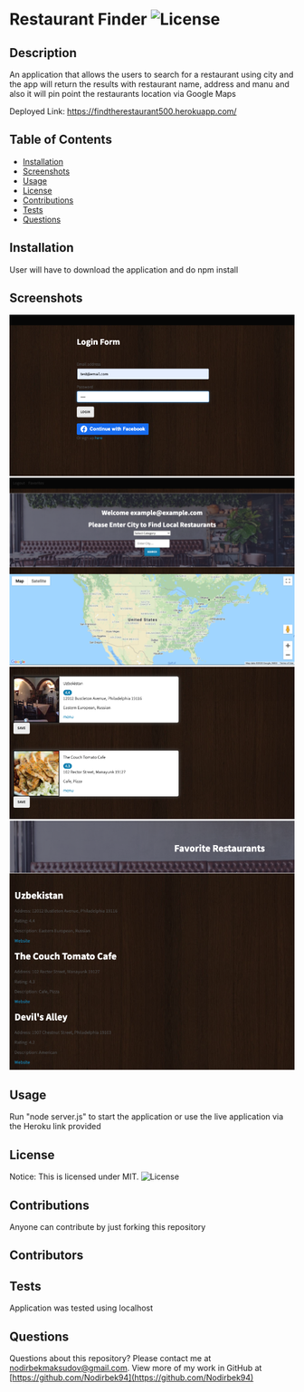 # Restaurant Finder ![License](https://img.shields.io/static/v1?label=MIT&message=license&color=red)

## Description
An application that allows the users to search for a restaurant using city and the app will return the results with restaurant name, address and manu and also it will pin point the restaurants location via Google Maps

Deployed Link: https://findtherestaurant500.herokuapp.com/


## Table of Contents
* [Installation](#installation)
* [Screenshots](#screenshots)
* [Usage](#usage)
* [License](#license)
* [Contributions](#contributions)
* [Tests](#tests)
* [Questions](#questions)

## Installation
User will have to download the application and do npm install

## Screenshots
<img src="./assets/Screen Shot 2020-10-19 at 3.19.30 PM.png">
<img src="./assets/Screen Shot 2020-10-19 at 3.20.17 PM.png">
<img src="./assets/Screen Shot 2020-10-19 at 3.21.17 PM.png">
<img src="./assets/Screen Shot 2020-10-19 at 3.21.41 PM.png">

## Usage
Run "node server.js" to start the application or use the live application via the Heroku link provided


## License
Notice: This is licensed under MIT.
![License](https://img.shields.io/static/v1?label=MIT&message=license&color=red)


## Contributions
Anyone can contribute by just forking this repository

## Contributors


## Tests
Application was tested using localhost

## Questions
Questions about this repository? Please contact me at [nodirbekmaksudov@gmail.com](mailto:nodirbekmaksudov@gmail.com). View more of my work in GitHub at [https://github.com/Nodirbek94](https://github.com/Nodirbek94) 

